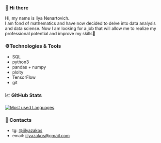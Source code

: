 ### 👋 Hi there  
Hi, my name is Ilya Nenartovich.  
I am fond of mathematics and have now decided to delve into data analysis and data sciense. Now I am looking for a job that will allow me to realize my professional potential and improve my skills💪

### ⚙️Technologies & Tools
- SQL
- python3
- pandas + numpy
- plolty
- TensorFlow
- git

### 📈 GitHub Stats
[![Most used Languages](https://github-readme-stats.vercel.app/api/top-langs/?username=iilyazakos&layout=compact)](https://github.com/anuraghazra/github-readme-stats)

### 📮 Contacts
- tg: [@iilyazakos](https://t.me/iilyazakos)
- email: [iilyazakos@gmail.com](mailto:iilyazakos@gmail.com)
